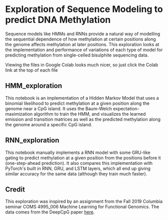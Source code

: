 # Exploration of Sequence Modeling to predict DNA Methylation

Sequence models like HMMs and RNNs provide a natural way of modelling the sequential dependence of how methylation at certain positions along the genome affects methylation at later positions. This exploration looks at the implementation and performance of variations of each type of model for predicting methylation from single-celled bisulphite sequencing data.

Viewing the files in Google Colab looks much nicer, so just click the Colab link at the top of each file

## HMM_exploration

This notebook is an implementation of a Hidden Markov Model that uses a binomial likelihood to predict methylation at a given position along the genome near a CpG island. It uses the Baum-Welch expectation-maximization algorithm to train the HMM, and visualizes the learned emission and transition matrices as well as the predicted methylation along the genome around a specific CpG island.

## RNN_exploration

This notebook manually implements a RNN model with some GRU-like gating to predict methylation at a given position from the positions before it (one-step-ahead prediction). It also compares this implementation with PyTorch's built in RNN, GRU, and LSTM layers, which all end up giving similar accuracy for the same data (although they train much faster).

## Credit
This exploration was inspired by an assignment from the Fall 2019 Columbia seminar COMS 4995_006 Machine Learning for Functional Genomics. The data comes from the DeepCpG paper [here](https://www-nature-com.ezproxy.cul.columbia.edu/articles/nmeth.3035).
